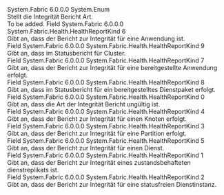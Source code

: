 <Type Name="HealthReportKind" FullName="System.Fabric.Health.HealthReportKind">
  <TypeSignature Language="C#" Value="public enum HealthReportKind" />
  <TypeSignature Language="ILAsm" Value=".class public auto ansi sealed HealthReportKind extends System.Enum" />
  <TypeSignature Language="DocId" Value="T:System.Fabric.Health.HealthReportKind" />
  <TypeSignature Language="VB.NET" Value="Public Enum HealthReportKind" />
  <TypeSignature Language="F#" Value="type HealthReportKind = " />
  <AssemblyInfo>
    <AssemblyName>System.Fabric</AssemblyName>
    <AssemblyVersion>6.0.0.0</AssemblyVersion>
  </AssemblyInfo>
  <Base>
    <BaseTypeName>System.Enum</BaseTypeName>
  </Base>
  <Docs>
    <summary>
      <para>Stellt die Integrität Bericht Art.</para>
    </summary>
    <remarks>To be added.</remarks>
  </Docs>
  <Members>
    <Member MemberName="Application">
      <MemberSignature Language="C#" Value="Application" />
      <MemberSignature Language="ILAsm" Value=".field public static literal valuetype System.Fabric.Health.HealthReportKind Application = int32(6)" />
      <MemberSignature Language="DocId" Value="F:System.Fabric.Health.HealthReportKind.Application" />
      <MemberSignature Language="VB.NET" Value="Application" />
      <MemberSignature Language="F#" Value="Application = 6" Usage="System.Fabric.Health.HealthReportKind.Application" />
      <MemberType>Field</MemberType>
      <AssemblyInfo>
        <AssemblyName>System.Fabric</AssemblyName>
        <AssemblyVersion>6.0.0.0</AssemblyVersion>
      </AssemblyInfo>
      <ReturnValue>
        <ReturnType>System.Fabric.Health.HealthReportKind</ReturnType>
      </ReturnValue>
      <MemberValue>6</MemberValue>
      <Docs>
        <summary>
          <para>Gibt an, dass der Bericht zur Integrität für eine Anwendung ist.</para>
        </summary>
      </Docs>
    </Member>
    <Member MemberName="Cluster">
      <MemberSignature Language="C#" Value="Cluster" />
      <MemberSignature Language="ILAsm" Value=".field public static literal valuetype System.Fabric.Health.HealthReportKind Cluster = int32(9)" />
      <MemberSignature Language="DocId" Value="F:System.Fabric.Health.HealthReportKind.Cluster" />
      <MemberSignature Language="VB.NET" Value="Cluster" />
      <MemberSignature Language="F#" Value="Cluster = 9" Usage="System.Fabric.Health.HealthReportKind.Cluster" />
      <MemberType>Field</MemberType>
      <AssemblyInfo>
        <AssemblyName>System.Fabric</AssemblyName>
        <AssemblyVersion>6.0.0.0</AssemblyVersion>
      </AssemblyInfo>
      <ReturnValue>
        <ReturnType>System.Fabric.Health.HealthReportKind</ReturnType>
      </ReturnValue>
      <MemberValue>9</MemberValue>
      <Docs>
        <summary>
          <para>Gibt an, dass im Statusbericht für Cluster.</para>
        </summary>
      </Docs>
    </Member>
    <Member MemberName="DeployedApplication">
      <MemberSignature Language="C#" Value="DeployedApplication" />
      <MemberSignature Language="ILAsm" Value=".field public static literal valuetype System.Fabric.Health.HealthReportKind DeployedApplication = int32(7)" />
      <MemberSignature Language="DocId" Value="F:System.Fabric.Health.HealthReportKind.DeployedApplication" />
      <MemberSignature Language="VB.NET" Value="DeployedApplication" />
      <MemberSignature Language="F#" Value="DeployedApplication = 7" Usage="System.Fabric.Health.HealthReportKind.DeployedApplication" />
      <MemberType>Field</MemberType>
      <AssemblyInfo>
        <AssemblyName>System.Fabric</AssemblyName>
        <AssemblyVersion>6.0.0.0</AssemblyVersion>
      </AssemblyInfo>
      <ReturnValue>
        <ReturnType>System.Fabric.Health.HealthReportKind</ReturnType>
      </ReturnValue>
      <MemberValue>7</MemberValue>
      <Docs>
        <summary>
          <para>Gibt an, dass der Bericht zur Integrität für eine bereitgestellte Anwendung erfolgt.</para>
        </summary>
      </Docs>
    </Member>
    <Member MemberName="DeployedServicePackage">
      <MemberSignature Language="C#" Value="DeployedServicePackage" />
      <MemberSignature Language="ILAsm" Value=".field public static literal valuetype System.Fabric.Health.HealthReportKind DeployedServicePackage = int32(8)" />
      <MemberSignature Language="DocId" Value="F:System.Fabric.Health.HealthReportKind.DeployedServicePackage" />
      <MemberSignature Language="VB.NET" Value="DeployedServicePackage" />
      <MemberSignature Language="F#" Value="DeployedServicePackage = 8" Usage="System.Fabric.Health.HealthReportKind.DeployedServicePackage" />
      <MemberType>Field</MemberType>
      <AssemblyInfo>
        <AssemblyName>System.Fabric</AssemblyName>
        <AssemblyVersion>6.0.0.0</AssemblyVersion>
      </AssemblyInfo>
      <ReturnValue>
        <ReturnType>System.Fabric.Health.HealthReportKind</ReturnType>
      </ReturnValue>
      <MemberValue>8</MemberValue>
      <Docs>
        <summary>
          <para>Gibt an, dass im Statusbericht für ein bereitgestelltes Dienstpaket erfolgt.</para>
        </summary>
      </Docs>
    </Member>
    <Member MemberName="Invalid">
      <MemberSignature Language="C#" Value="Invalid" />
      <MemberSignature Language="ILAsm" Value=".field public static literal valuetype System.Fabric.Health.HealthReportKind Invalid = int32(0)" />
      <MemberSignature Language="DocId" Value="F:System.Fabric.Health.HealthReportKind.Invalid" />
      <MemberSignature Language="VB.NET" Value="Invalid" />
      <MemberSignature Language="F#" Value="Invalid = 0" Usage="System.Fabric.Health.HealthReportKind.Invalid" />
      <MemberType>Field</MemberType>
      <AssemblyInfo>
        <AssemblyName>System.Fabric</AssemblyName>
        <AssemblyVersion>6.0.0.0</AssemblyVersion>
      </AssemblyInfo>
      <ReturnValue>
        <ReturnType>System.Fabric.Health.HealthReportKind</ReturnType>
      </ReturnValue>
      <MemberValue>0</MemberValue>
      <Docs>
        <summary>
          <para>Gibt an, dass die Art der Integrität Bericht ungültig ist.</para>
        </summary>
      </Docs>
    </Member>
    <Member MemberName="Node">
      <MemberSignature Language="C#" Value="Node" />
      <MemberSignature Language="ILAsm" Value=".field public static literal valuetype System.Fabric.Health.HealthReportKind Node = int32(4)" />
      <MemberSignature Language="DocId" Value="F:System.Fabric.Health.HealthReportKind.Node" />
      <MemberSignature Language="VB.NET" Value="Node" />
      <MemberSignature Language="F#" Value="Node = 4" Usage="System.Fabric.Health.HealthReportKind.Node" />
      <MemberType>Field</MemberType>
      <AssemblyInfo>
        <AssemblyName>System.Fabric</AssemblyName>
        <AssemblyVersion>6.0.0.0</AssemblyVersion>
      </AssemblyInfo>
      <ReturnValue>
        <ReturnType>System.Fabric.Health.HealthReportKind</ReturnType>
      </ReturnValue>
      <MemberValue>4</MemberValue>
      <Docs>
        <summary>
          <para>Gibt an, dass der Bericht zur Integrität für einen Knoten erfolgt.</para>
        </summary>
      </Docs>
    </Member>
    <Member MemberName="Partition">
      <MemberSignature Language="C#" Value="Partition" />
      <MemberSignature Language="ILAsm" Value=".field public static literal valuetype System.Fabric.Health.HealthReportKind Partition = int32(3)" />
      <MemberSignature Language="DocId" Value="F:System.Fabric.Health.HealthReportKind.Partition" />
      <MemberSignature Language="VB.NET" Value="Partition" />
      <MemberSignature Language="F#" Value="Partition = 3" Usage="System.Fabric.Health.HealthReportKind.Partition" />
      <MemberType>Field</MemberType>
      <AssemblyInfo>
        <AssemblyName>System.Fabric</AssemblyName>
        <AssemblyVersion>6.0.0.0</AssemblyVersion>
      </AssemblyInfo>
      <ReturnValue>
        <ReturnType>System.Fabric.Health.HealthReportKind</ReturnType>
      </ReturnValue>
      <MemberValue>3</MemberValue>
      <Docs>
        <summary>
          <para>Gibt an, dass der Bericht zur Integrität für eine Partition erfolgt.</para>
        </summary>
      </Docs>
    </Member>
    <Member MemberName="Service">
      <MemberSignature Language="C#" Value="Service" />
      <MemberSignature Language="ILAsm" Value=".field public static literal valuetype System.Fabric.Health.HealthReportKind Service = int32(5)" />
      <MemberSignature Language="DocId" Value="F:System.Fabric.Health.HealthReportKind.Service" />
      <MemberSignature Language="VB.NET" Value="Service" />
      <MemberSignature Language="F#" Value="Service = 5" Usage="System.Fabric.Health.HealthReportKind.Service" />
      <MemberType>Field</MemberType>
      <AssemblyInfo>
        <AssemblyName>System.Fabric</AssemblyName>
        <AssemblyVersion>6.0.0.0</AssemblyVersion>
      </AssemblyInfo>
      <ReturnValue>
        <ReturnType>System.Fabric.Health.HealthReportKind</ReturnType>
      </ReturnValue>
      <MemberValue>5</MemberValue>
      <Docs>
        <summary>
          <para>Gibt an, dass der Bericht zur Integrität für einen Dienst.</para>
        </summary>
      </Docs>
    </Member>
    <Member MemberName="StatefulServiceReplica">
      <MemberSignature Language="C#" Value="StatefulServiceReplica" />
      <MemberSignature Language="ILAsm" Value=".field public static literal valuetype System.Fabric.Health.HealthReportKind StatefulServiceReplica = int32(1)" />
      <MemberSignature Language="DocId" Value="F:System.Fabric.Health.HealthReportKind.StatefulServiceReplica" />
      <MemberSignature Language="VB.NET" Value="StatefulServiceReplica" />
      <MemberSignature Language="F#" Value="StatefulServiceReplica = 1" Usage="System.Fabric.Health.HealthReportKind.StatefulServiceReplica" />
      <MemberType>Field</MemberType>
      <AssemblyInfo>
        <AssemblyName>System.Fabric</AssemblyName>
        <AssemblyVersion>6.0.0.0</AssemblyVersion>
      </AssemblyInfo>
      <ReturnValue>
        <ReturnType>System.Fabric.Health.HealthReportKind</ReturnType>
      </ReturnValue>
      <MemberValue>1</MemberValue>
      <Docs>
        <summary>
          <para>Gibt an, dass der Bericht zur Integrität eines zustandsbehafteten dienstreplikats ist.</para>
        </summary>
      </Docs>
    </Member>
    <Member MemberName="StatelessServiceInstance">
      <MemberSignature Language="C#" Value="StatelessServiceInstance" />
      <MemberSignature Language="ILAsm" Value=".field public static literal valuetype System.Fabric.Health.HealthReportKind StatelessServiceInstance = int32(2)" />
      <MemberSignature Language="DocId" Value="F:System.Fabric.Health.HealthReportKind.StatelessServiceInstance" />
      <MemberSignature Language="VB.NET" Value="StatelessServiceInstance" />
      <MemberSignature Language="F#" Value="StatelessServiceInstance = 2" Usage="System.Fabric.Health.HealthReportKind.StatelessServiceInstance" />
      <MemberType>Field</MemberType>
      <AssemblyInfo>
        <AssemblyName>System.Fabric</AssemblyName>
        <AssemblyVersion>6.0.0.0</AssemblyVersion>
      </AssemblyInfo>
      <ReturnValue>
        <ReturnType>System.Fabric.Health.HealthReportKind</ReturnType>
      </ReturnValue>
      <MemberValue>2</MemberValue>
      <Docs>
        <summary>
          <para>Gibt an, dass der Bericht zur Integrität für eine statusfreien Dienstinstanz.</para>
        </summary>
      </Docs>
    </Member>
  </Members>
</Type>